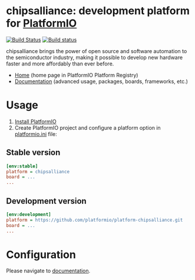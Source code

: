 # chipsalliance: development platform for [PlatformIO](http://platformio.org)
[![Build Status](https://travis-ci.org/platformio/platform-chipsalliance.svg?branch=develop)](https://travis-ci.org/platformio/platform-chipsalliance)
[![Build status](https://ci.appveyor.com/api/projects/status/pm59mq539ttp51hd/branch/develop?svg=true)](https://ci.appveyor.com/project/ivankravets/platform-chipsalliance/branch/develop)

chipsalliance brings the power of open source and software automation to the semiconductor industry, making it possible to develop new hardware faster and more affordably than ever before. 

* [Home](http://platformio.org/platforms/chipsalliance) (home page in PlatformIO Platform Registry)
* [Documentation](http://docs.platformio.org/page/platforms/chipsalliance.html) (advanced usage, packages, boards, frameworks, etc.)

# Usage

1. [Install PlatformIO](http://platformio.org)
2. Create PlatformIO project and configure a platform option in [platformio.ini](http://docs.platformio.org/page/projectconf.html) file:

## Stable version

```ini
[env:stable]
platform = chipsalliance
board = ...
...
```

## Development version

```ini
[env:development]
platform = https://github.com/platformio/platform-chipsalliance.git
board = ...
...
```

# Configuration

Please navigate to [documentation](http://docs.platformio.org/page/platforms/chipsalliance.html).
